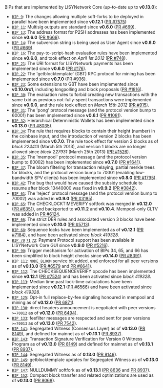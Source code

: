BIPs that are implemented by LISYNetwork Core (up-to-date up to **v0.13.0**):

* [`BIP 9`](https://github.com/lisynetwork/bips/blob/master/bip-0009.mediawiki): The changes allowing multiple soft-forks to be deployed in parallel have been implemented since **v0.12.1**  ([PR #7575](https://github.com/LISYNetworkProject/LISYNetwork/pull/7575))
* [`BIP 11`](https://github.com/lisynetwork/bips/blob/master/bip-0011.mediawiki): Multisig outputs are standard since **v0.6.0** ([PR #669](https://github.com/LISYNetworkProject/LISYNetwork/pull/669)).
* [`BIP 13`](https://github.com/lisynetwork/bips/blob/master/bip-0013.mediawiki): The address format for P2SH addresses has been implemented since **v0.6.0** ([PR #669](https://github.com/LISYNetworkProject/LISYNetwork/pull/669)).
* [`BIP 14`](https://github.com/lisynetwork/bips/blob/master/bip-0014.mediawiki): The subversion string is being used as User Agent since **v0.6.0** ([PR #669](https://github.com/LISYNetworkProject/LISYNetwork/pull/669)).
* [`BIP 16`](https://github.com/lisynetwork/bips/blob/master/bip-0016.mediawiki): The pay-to-script-hash evaluation rules have been implemented since **v0.6.0**, and took effect on *April 1st 2012* ([PR #748](https://github.com/LISYNetworkProject/LISYNetwork/pull/748)).
* [`BIP 21`](https://github.com/lisynetwork/bips/blob/master/bip-0021.mediawiki): The URI format for LISYNetwork payments has been implemented since **v0.6.0** ([PR #176](https://github.com/LISYNetworkProject/LISYNetwork/pull/176)).
* [`BIP 22`](https://github.com/lisynetwork/bips/blob/master/bip-0022.mediawiki): The 'getblocktemplate' (GBT) RPC protocol for mining has been implemented since **v0.7.0** ([PR #936](https://github.com/LISYNetworkProject/LISYNetwork/pull/936)).
* [`BIP 23`](https://github.com/lisynetwork/bips/blob/master/bip-0023.mediawiki): Some extensions to GBT have been implemented since **v0.10.0rc1**, including longpolling and block proposals ([PR #1816](https://github.com/LISYNetworkProject/LISYNetwork/pull/1816)).
* [`BIP 30`](https://github.com/lisynetwork/bips/blob/master/bip-0030.mediawiki): The evaluation rules to forbid creating new transactions with the same txid as previous not-fully-spent transactions were implemented since **v0.6.0**, and the rule took effect on *March 15th 2012* ([PR #915](https://github.com/LISYNetworkProject/LISYNetwork/pull/915)).
* [`BIP 31`](https://github.com/lisynetwork/bips/blob/master/bip-0031.mediawiki): The 'pong' protocol message (and the protocol version bump to 60001) has been implemented since **v0.6.1** ([PR #1081](https://github.com/LISYNetworkProject/LISYNetwork/pull/1081)).
* [`BIP 32`](https://github.com/lisynetwork/bips/blob/master/bip-0032.mediawiki): Hierarchical Deterministic Wallets has been implemented since **v0.13.0** ([PR #8035](https://github.com/LISYNetworkProject/LISYNetwork/pull/8035)).
* [`BIP 34`](https://github.com/lisynetwork/bips/blob/master/bip-0034.mediawiki): The rule that requires blocks to contain their height (number) in the coinbase input, and the introduction of version 2 blocks has been implemented since **v0.7.0**. The rule took effect for version 2 blocks as of *block 224413* (March 5th 2013), and version 1 blocks are no longer allowed since *block 227931* (March 25th 2013) ([PR #1526](https://github.com/LISYNetworkProject/LISYNetwork/pull/1526)).
* [`BIP 35`](https://github.com/lisynetwork/bips/blob/master/bip-0035.mediawiki): The 'mempool' protocol message (and the protocol version bump to 60002) has been implemented since **v0.7.0** ([PR #1641](https://github.com/LISYNetworkProject/LISYNetwork/pull/1641)).
* [`BIP 37`](https://github.com/lisynetwork/bips/blob/master/bip-0037.mediawiki): The bloom filtering for transaction relaying, partial merkle trees for blocks, and the protocol version bump to 70001 (enabling low-bandwidth SPV clients) has been implemented since **v0.8.0** ([PR #1795](https://github.com/LISYNetworkProject/LISYNetwork/pull/1795)).
* [`BIP 42`](https://github.com/lisynetwork/bips/blob/master/bip-0042.mediawiki): The bug that would have caused the subsidy schedule to resume after block 13440000 was fixed in **v0.9.2** ([PR #3842](https://github.com/LISYNetworkProject/LISYNetwork/pull/3842)).
* [`BIP 61`](https://github.com/lisynetwork/bips/blob/master/bip-0061.mediawiki): The 'reject' protocol message (and the protocol version bump to 70002) was added in **v0.9.0** ([PR #3185](https://github.com/LISYNetworkProject/LISYNetwork/pull/3185)).
* [`BIP 65`](https://github.com/lisynetwork/bips/blob/master/bip-0065.mediawiki): The CHECKLOCKTIMEVERIFY softfork was merged in **v0.12.0** ([PR #6351](https://github.com/LISYNetworkProject/LISYNetwork/pull/6351)), and backported to **v0.11.2** and **v0.10.4**. Mempool-only CLTV was added in [PR #6124](https://github.com/LISYNetworkProject/LISYNetwork/pull/6124).
* [`BIP 66`](https://github.com/lisynetwork/bips/blob/master/bip-0066.mediawiki): The strict DER rules and associated version 3 blocks have been implemented since **v0.10.0** ([PR #5713](https://github.com/LISYNetworkProject/LISYNetwork/pull/5713)).
* [`BIP 68`](https://github.com/lisynetwork/bips/blob/master/bip-0068.mediawiki): Sequence locks have been implemented as of **v0.12.1**  ([PR #7184](https://github.com/LISYNetworkProject/LISYNetwork/pull/7184)), and have been activated since *block 419328*.
* [`BIP 70`](https://github.com/lisynetwork/bips/blob/master/bip-0070.mediawiki) [`71`](https://github.com/lisynetwork/bips/blob/master/bip-0071.mediawiki) [`72`](https://github.com/lisynetwork/bips/blob/master/bip-0072.mediawiki): Payment Protocol support has been available in LISYNetwork Core GUI since **v0.9.0** ([PR #5216](https://github.com/LISYNetworkProject/LISYNetwork/pull/5216)).
* [`BIP 90`](https://github.com/lisynetwork/bips/blob/master/bip-0090.mediawiki): Trigger mechanism for activation of BIPs 34, 65, and 66 has been simplified to block height checks since **v0.14.0** ([PR #8391](https://github.com/LISYNetworkProject/LISYNetwork/pull/8391)).
* [`BIP 111`](https://github.com/lisynetwork/bips/blob/master/bip-0111.mediawiki): `NODE_BLOOM` service bit added, and enforced for all peer versions as of **v0.13.0** ([PR #6579](https://github.com/LISYNetworkProject/LISYNetwork/pull/6579) and [PR #6641](https://github.com/LISYNetworkProject/LISYNetwork/pull/6641)).
* [`BIP 112`](https://github.com/lisynetwork/bips/blob/master/bip-0112.mediawiki): The CHECKSEQUENCEVERIFY opcode has been implemented since **v0.12.1** ([PR #7524](https://github.com/LISYNetworkProject/LISYNetwork/pull/7524)) and has been activated since *block 419328*.
* [`BIP 113`](https://github.com/lisynetwork/bips/blob/master/bip-0113.mediawiki): Median time past lock-time calculations have been implemented since **v0.12.1** ([PR #6566](https://github.com/LISYNetworkProject/LISYNetwork/pull/6566)) and have been activated since *block 419328*.
* [`BIP 125`](https://github.com/lisynetwork/bips/blob/master/bip-0125.mediawiki): Opt-in full replace-by-fee signaling honoured in mempool and mining as of **v0.12.0** ([PR 6871](https://github.com/LISYNetworkProject/LISYNetwork/pull/6871)).
* [`BIP 130`](https://github.com/lisynetwork/bips/blob/master/bip-0130.mediawiki): direct headers announcement is negotiated with peer versions `>=70012` as of **v0.12.0** ([PR 6494](https://github.com/LISYNetworkProject/LISYNetwork/pull/6494)).
* [`BIP 133`](https://github.com/lisynetwork/bips/blob/master/bip-0133.mediawiki): feefilter messages are respected and sent for peer versions `>=70013` as of **v0.13.0** ([PR 7542](https://github.com/LISYNetworkProject/LISYNetwork/pull/7542)).
* [`BIP 141`](https://github.com/lisynetwork/bips/blob/master/bip-0141.mediawiki): Segregated Witness (Consensus Layer) as of **v0.13.0** ([PR 8149](https://github.com/LISYNetworkProject/LISYNetwork/pull/8149)), and defined for mainnet as of **v0.13.1** ([PR 8937](https://github.com/LISYNetworkProject/LISYNetwork/pull/8937)).
* [`BIP 143`](https://github.com/lisynetwork/bips/blob/master/bip-0143.mediawiki): Transaction Signature Verification for Version 0 Witness Program as of **v0.13.0** ([PR 8149](https://github.com/LISYNetworkProject/LISYNetwork/pull/8149)) and defined for mainnet as of **v0.13.1** ([PR 8937](https://github.com/LISYNetworkProject/LISYNetwork/pull/8937)).
* [`BIP 144`](https://github.com/lisynetwork/bips/blob/master/bip-0144.mediawiki): Segregated Witness as of **0.13.0** ([PR 8149](https://github.com/LISYNetworkProject/LISYNetwork/pull/8149)).
* [`BIP 145`](https://github.com/lisynetwork/bips/blob/master/bip-0145.mediawiki): getblocktemplate updates for Segregated Witness as of **v0.13.0** ([PR 8149](https://github.com/LISYNetworkProject/LISYNetwork/pull/8149)).
* [`BIP 147`](https://github.com/lisynetwork/bips/blob/master/bip-0147.mediawiki): NULLDUMMY softfork as of **v0.13.1** ([PR 8636](https://github.com/LISYNetworkProject/LISYNetwork/pull/8636) and [PR 8937](https://github.com/LISYNetworkProject/LISYNetwork/pull/8937)).
* [`BIP 152`](https://github.com/lisynetwork/bips/blob/master/bip-0152.mediawiki): Compact block transfer and related optimizations are used as of **v0.13.0** ([PR 8068](https://github.com/LISYNetworkProject/LISYNetwork/pull/8068)).
